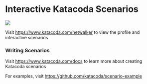 # Interactive Katacoda Scenarios

[![](http://shields.katacoda.com/katacoda/netwalker/count.svg)](https://www.katacoda.com/netwalker "Get your profile on Katacoda.com")

Visit https://www.katacoda.com/netwalker to view the profile and interactive scenarios

### Writing Scenarios
Visit https://www.katacoda.com/docs to learn more about creating Katacoda scenarios

For examples, visit https://github.com/katacoda/scenario-example
